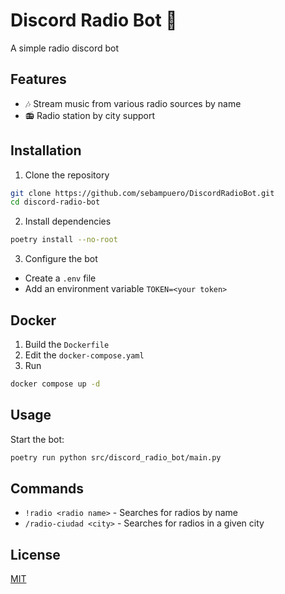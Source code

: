 # Discord Radio Bot 🎵

A simple radio discord bot

## Features

- 🎶 Stream music from various radio sources by name
- 📻 Radio station by city support

## Installation

1. Clone the repository
```bash
git clone https://github.com/sebampuero/DiscordRadioBot.git
cd discord-radio-bot
```

2. Install dependencies
```bash
poetry install --no-root
```

3. Configure the bot
- Create a `.env` file
- Add an environment variable `TOKEN=<your token>`

## Docker

1. Build the `Dockerfile`
2. Edit the `docker-compose.yaml`
3. Run
```bash
docker compose up -d
```

## Usage

Start the bot:
```bash
poetry run python src/discord_radio_bot/main.py
```

## Commands

- `!radio <radio name>` - Searches for radios by name
- `/radio-ciudad <city>` - Searches for radios in a given city

## License

[MIT](https://choosealicense.com/licenses/mit/)